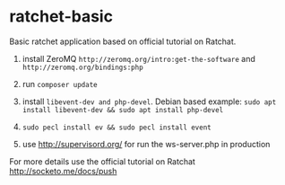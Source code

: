 # ratchet-basic
Basic ratchet application based on official tutorial on Ratchat.

1. install ZeroMQ
`http://zeromq.org/intro:get-the-software` and 
`http://zeromq.org/bindings:php`

2. run `composer update`

3. install `libevent-dev and php-devel`. Debian based example: `sudo apt install libevent-dev && sudo apt install php-devel`

4. `sudo pecl install ev && sudo pecl install event`

5. use http://supervisord.org/ for run the ws-server.php in production


For more details use the official tutorial on Ratchat http://socketo.me/docs/push
